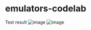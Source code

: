 # emulators-codelab

Test result
![image](https://github.com/tiarapus/emulators-codelab/assets/86874248/6462adf4-a4fc-4a43-a3ec-86f5c61c620b)
![image](https://github.com/tiarapus/emulators-codelab/assets/86874248/b988930c-0051-463a-8fd7-963a90274bfc)


